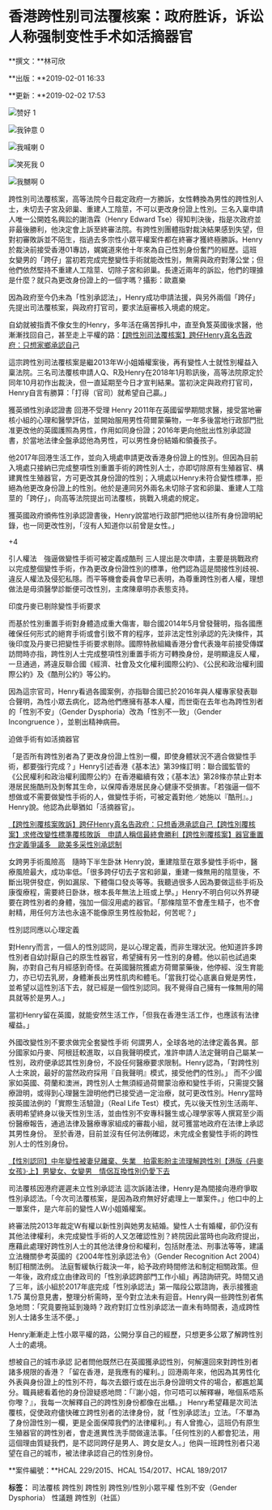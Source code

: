 # 香港跨性别司法覆核案：政府胜诉，诉讼人称强制变性手术如活摘器官

**撰文：**林可欣

**出版：**2019-02-01 16:33

**更新：**2019-02-02 17:53

![赞好](https://social-reaction-api.hk01.com/static/images/social-reaction-like.png) 1

![我钟意](https://social-reaction-api.hk01.com/static/images/social-reaction-heart.png) 0

![我喊喇](https://social-reaction-api.hk01.com/static/images/social-reaction-sad.png) 0

![笑死我](https://social-reaction-api.hk01.com/static/images/social-reaction-laugh.png) 0

![我嬲啊](https://social-reaction-api.hk01.com/static/images/social-reaction-angry.png) 0

跨性別司法覆核案，高等法院今日裁定政府一方勝訴，女性轉換為男性的跨性別人士，未切去子宮及卵巢、重建人工陰莖，不可以更改身份證上性別。三名入稟申請人唯一公開姓名興訟的謝浩霖（Henry Edward Tse）得知判決後，指是次政府並非最後勝利，他決定會上訴至終審法院。有跨性別團體指對裁決結果感到失望，但對初審敗訴並不陌生，指過去多宗性小眾平權案件都在終審才獲終極勝訴。Henry於裁決前接受香港01專訪，娓娓道來他十年來為自己性別身份奮鬥的經歷。這班女變男的「跨仔」當初若完成完整變性手術就能改性別，無需與政府對薄公堂；但他們依然堅持不重建人工陰莖、切除子宮和卵巢。長達近兩年的訴訟，他們的理據是什麼？就只為更改身份證上的一個字嗎？攝影：歐嘉樂

因為政府至今仍未為「性別承認法」，Henry成功申請法援，與另外兩個「跨仔」先提出司法覆核案，與政府打官司，要求法庭審核入境處的規定。

自幼就被指責不像女生的Henry，多年活在痛苦掙扎中，直至負笈英國後求醫，他漸漸找回自己，甚至走上平權的路：[【跨性別司法覆核案】跨仔Henry真名告政府：只想家鄉承認自己](/article/276072)

這宗跨性別司法覆核案是繼2013年W小姐婚權案後，再有變性人士就性別權益入稟法院。三名司法覆核申請人Q、R及Henry在2018年1月聆訊後，高等法院原定於同年10月初作出裁決，但一直延期至今日才宣判結果。當初決定與政府打官司，Henry自言有勝算：「打得（官司）就希望自己贏。」

獲英頒性別承認證書 回港不受理 Henry 2011年在英國留學期間求醫，接受當地審核小組的心理和醫學評估，並開始服用男性荷爾蒙藥物，一年多後當地行政部門批准更改他的英國護照為男性，作用如同身份證；2016年更向他批出性別承認證書，於當地法律全盤承認他為男性，可以男性身份結婚和領養孩子。

他2017年回港生活工作，並向入境處申請更改香港身份證上的性別。但因為目前入境處只接納已完成整項性別重置手術的跨性別人士，亦即切除原有生殖器官、構建異性生殖器官，方可更改其身份證的性別；入境處以Henry未符合變性標準，拒絕為他更改身份證上的性別。他於是連同另外兩名未切除子宮和卵巢、重建人工陰莖的「跨仔」，向高等法院提出司法覆核，挑戰入境處的規定。

獲英國政府頒佈性別承認證書後，Henry說當地行政部門把他以往所有身份證明紀錄，也一同更改性別，「沒有人知道你以前曾是女性。」

+4

引人權法　強逼做變性手術可被定義成酷刑 三人提出是次申請，主要是挑戰政府以完成整個變性手術，作為更改身份證性別的標準，他們認為這是間接性別歧視、違反人權法及侵犯私隱。而平等機會委員會早已表明，為尊重跨性別者人權，理想做法是毋須醫學診斷便可改性別，主席陳章明亦表態支持。

印度丹麥已剔除變性手術要求

而基於性別重置手術對身體造成重大傷害，聯合國2014年5月曾發聲明，指各國應確保任何形式的絕育手術或會引致不育的程序，並非法定性別承認的先決條件，其後印度及丹麥已把變性手術要求剔除。國際特赦組織香港分會代表幾年前接受傳媒訪問時亦指，跨性別人士完成整項性別重置手術方可轉換身份，是明顯違反人權，一旦通過，將違反聯合國《經濟、社會及文化權利國際公約》、《公民和政治權利國際公約》及《酷刑公約》等公約。

因為這宗官司，Henry看過各國案例，亦指聯合國已於2016年與人權專家發表聯合聲明，為性小眾去病化，認為他們應擁有基本人權，而世衛在去年也為跨性別者的「性別不安」（Gender Dysphoria）改為「性別不一致」（Gender Incongruence ），並剔出精神病冊。

迫做手術有如活摘器官

「是否所有跨性別者為了更改身份證上性別一欄，即使身體狀況不適合做變性手術，都要強行完成？」Henry引述香港《基本法》第39條訂明：聯合國監管的《公民權利和政治權利國際公約》在香港繼續有效；《基本法》第28條亦禁止對本港居民施酷刑及剝奪其生命，以保障香港居民身心健康不受損害。「若強逼一個不想做或不需要做變性手術的人，做變性手術，可被定義對他／她施以『酷刑』。」Henry說。他認為此舉猶如「活摘器官」。

[【跨性別覆核案敗訴】跨仔Henry真名告政府：只想香港承認自己](/%E7%A4%BE%E5%8D%80%E5%B0%88%E9%A1%8C/276072/%E8%B7%A8%E6%80%A7%E5%88%A5%E8%A6%86%E6%A0%B8%E6%A1%88%E6%95%97%E8%A8%B4-%E8%B7%A8%E4%BB%94henry%E7%9C%9F%E5%90%8D%E5%91%8A%E6%94%BF%E5%BA%9C-%E5%8F%AA%E6%83%B3%E9%A6%99%E6%B8%AF%E6%89%BF%E8%AA%8D%E8%87%AA%E5%B7%B1)[【跨性別覆核案】求修改變性標準覆核敗訴　申請人稱信最終會勝利](/%E7%A4%BE%E6%9C%83%E6%96%B0%E8%81%9E/289110/%E8%B7%A8%E6%80%A7%E5%88%A5%E8%A6%86%E6%A0%B8%E6%A1%88-%E6%B1%82%E4%BF%AE%E6%94%B9%E8%AE%8A%E6%80%A7%E6%A8%99%E6%BA%96%E8%A6%86%E6%A0%B8%E6%95%97%E8%A8%B4-%E7%94%B3%E8%AB%8B%E4%BA%BA%E7%A8%B1%E4%BF%A1%E6%9C%80%E7%B5%82%E6%9C%83%E5%8B%9D%E5%88%A9)[【跨性別覆核案】器官重置作定義爭議多　歐美多采性別承認制](/%E7%A4%BE%E6%9C%83%E6%96%B0%E8%81%9E/288638/%E8%B7%A8%E6%80%A7%E5%88%A5%E8%A6%86%E6%A0%B8%E6%A1%88-%E5%99%A8%E5%AE%98%E9%87%8D%E7%BD%AE%E4%BD%9C%E5%AE%9A%E7%BE%A9%E7%88%AD%E8%AD%B0%E5%A4%9A-%E6%AD%90%E7%BE%8E%E5%A4%9A%E9%87%87%E6%80%A7%E5%88%A5%E6%89%BF%E8%AA%8D%E5%88%B6)

女跨男手術風險高　隨時下半生卧牀 Henry說，重建陰莖在眾多變性手術中，醫療風險最大，成功率低。「很多跨仔切去子宮和卵巢，重建一條無用的陰莖後，不斷出現併發症，例如漏尿、下體傷口發炎等等。我聽過很多人因為要做這些手術及康復療程，需要終日卧牀，根本長年無法上班或上學。」Henry不明白何以外界硬要在跨性別者的身體，強加一個沒用處的器官。「那條陰莖不會產生精子，也不會射精，用任何方法也永遠不能像原生男性般勃起，何苦呢？」

性別認同應以心理定義

對Henry而言，一個人的性別認同，是以心理定義，而非生理狀況。他知道許多跨性別者自幼討厭自己的原生性器官，希望擁有另一性別的身體。他以前也試過束胸，亦對自己有月經感到奇怪。在英國醫院獲處方荷爾蒙藥後，他停經、沒生育能力，亦已切去乳房，身體漸長出男性肌肉和體毛。「當我打從心底裏自覺是男性，並希望以這性別活下去，就已經是一個性別認同。我不覺得自己擁有一條無用的陽具就等於是男人。」

當初Henry留在英國，就能安然生活工作，「但我在香港生活工作，也應該有法律權益。」

外國改變性別不要求做完全套變性手術 何謂男人，全球各地的法律定義各異。部分國家如丹麥、阿根廷較進取，以自我聲明模式，准許申請人法定聲明自己屬某一性別，政府便承認其性別身份，不設任何醫療要求限制。Henry認為，「對跨性別人士來說，最好的當然政府採用『自我聲明』模式，接受他們的性別。」 而不少國家如英國、荷蘭和澳洲，跨性別人士無須經過荷爾蒙治療和變性手術，只需提交醫療證明，或得到心理醫生證明他們已接受過一定治療，就可更改性別。Henry當時按英國法例的「實際生活驗證」（Real Life Test）模式，先以後天性別生活兩年、表明希望終身以後天性別生活，並由性別不安專科醫生或心理學家等人撰寫至少兩份醫療報告，通過法律及醫療專家組成的審裁小組，就可獲當地政府在法律上承認其男性身份。 至於香港，目前並沒有任何法例確認，未完成全套變性手術的跨性別人士的性別身份。

[【性別認同】中年變性被妻兒離棄、失業　拍電影盼主流理解跨性別](/%E7%A4%BE%E5%8D%80%E5%B0%88%E9%A1%8C/245714/%E6%80%A7%E5%88%A5%E8%AA%8D%E5%90%8C-%E4%B8%AD%E5%B9%B4%E8%AE%8A%E6%80%A7%E8%A2%AB%E5%A6%BB%E5%85%92%E9%9B%A2%E6%A3%84-%E5%A4%B1%E6%A5%AD-%E6%8B%8D%E9%9B%BB%E5%BD%B1%E7%9B%BC%E4%B8%BB%E6%B5%81%E7%90%86%E8%A7%A3%E8%B7%A8%E6%80%A7%E5%88%A5)[【港版《丹麥女孩》·上】男變女、女變男　情侶互換性別仍愛下去](/%E7%A4%BE%E5%8D%80%E5%B0%88%E9%A1%8C/71906/%E6%B8%AF%E7%89%88-%E4%B8%B9%E9%BA%A5%E5%A5%B3%E5%AD%A9-%E4%B8%8A-%E7%94%B7%E8%AE%8A%E5%A5%B3-%E5%A5%B3%E8%AE%8A%E7%94%B7-%E6%83%85%E4%BE%B6%E4%BA%92%E6%8F%9B%E6%80%A7%E5%88%A5%E4%BB%8D%E6%84%9B%E4%B8%8B%E5%8E%BB)

司法覆核因港府遲遲未立性別承認法 這次訴諸法律，Henry是為間接向港府爭取性別承認法。「今次司法覆核案，是因為政府無好好處理上一單案件。」他口中的上一單案件，是六年前的變性人W小姐婚權案。

終審法院2013年裁定W有權以新性別與她男友結婚。變性人士有婚權，卻仍沒有其他法律權利，未完成變性手術的人又怎確認性別？終院因此當時也向政府提出，應藉此處理好跨性別人士的其他法律身份和權利，包括財產法、刑事法等等，建議立法機關參考英國的《2004年性別承認法令》（Gender Recognition Act 2004）制訂相關法例。 法庭暫緩執行裁決一年，給予政府時間修法和制定相關政策。但一年後，政府成立由律政司的「性別承認跨部門工作小組」再諮詢研究。時間又過了三年，該小組於2017年底完成「性別承認法」第一階段公眾諮詢，表示接獲逾1.75 萬份意見書，整理分析需時，至今對立法未有迴音。Henry與一些跨性別者焦急地問：「究竟要拖延到幾時？政府對訂立性別承認法一直未有時間表，造成跨性別人士諸多生活不便。」

Henry漸漸走上性小眾平權的路，公開分享自己的經歷，只想更多公眾了解跨性別人士的處境。

想被自己的城市承認 記者問他既然已在英國獲承認性別，何解還回來對跨性別者諸多規限的香港？「留在香港，是我應有的權利。」回港兩年來，他因為其男性化外表與身份證上的性別不符，每次去銀行或在出示身份證明文件的場合，都尷尬萬分。職員總看着他的身份證疑惑地問：「『謝小姐，你可唔可以解釋嚇，𠵱個系唔系你嚟？』，我每一次解釋自己的跨性別身份都像在出櫃。」 Henry希望藉是次司法覆核，促使政府儘快確立跨性別者的法律身份，就「性別承認法」立法。「不單為了身份證性別一欄，更是全面保障我們的法律權利。」有人曾擔心，這班仍有原生生殖器官的跨性別者，會走進異性洗手間做違法事。「任何性別的人都會犯法，用這個理由質疑我們，是不認同跨仔是男人、跨女是女人。」他與一班跨性別者只渴望在自己的城市，被法律承認自己的性別身份。

**案件編號：**HCAL 229/2015、HCAL 154/2017、HCAL 189/2017

**标签：** 司法覆核 跨性別 跨性別 跨性別/性別小眾平權 性別不安（Gender Dysphoria） 性議題 跨性別（社區）
